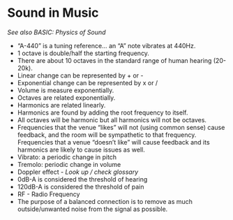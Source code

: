 # Sound in Music
*See also BASIC: Physics of Sound*

- “A-440” is a tuning reference… an “A” note vibrates at 440Hz.
- 1 octave is double/half the starting frequency.
- There are about 10 octaves in the standard range of human hearing (20-20k).
- Linear change can be represented by + or -
- Exponential change can be represented by x or /
- Volume is measure exponentially.
- Octaves are related exponentially.
- Harmonics are related linearly.
- Harmonics are found by adding the root frequency to itself.
- All octaves will be harmonic but all harmonics will not be octaves.
- Frequencies that the venue “likes” will not (using common sense) cause feedback, and the room will be sympathetic to that frequency. Frequencies that a venue “doesn’t like” will cause feedback and its harmonics are likely to cause issues as well.
- Vibrato: a periodic change in pitch
- Tremolo: periodic change in volume
- Doppler effect - *Look up / check glossary*
- 0dB-A is considered the threshold of hearing
- 120dB-A is considered the threshold of pain
- RF - Radio Frequency
- The purpose of a balanced connection is to remove as much outside/unwanted noise from the signal as possible.